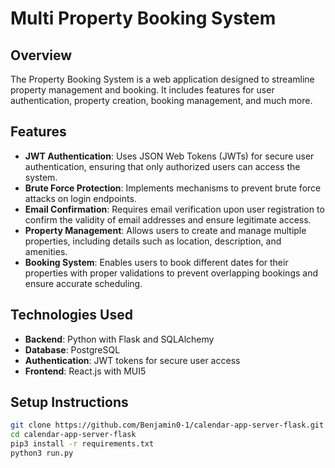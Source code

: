 # Multi Property Booking System

## Overview

The Property Booking System is a web application designed to streamline property management and booking. It includes features for user authentication, property creation, booking management, and much more.

## Features

- **JWT Authentication**: Uses JSON Web Tokens (JWTs) for secure user authentication, ensuring that only authorized users can access the system.
- **Brute Force Protection**: Implements mechanisms to prevent brute force attacks on login endpoints.
- **Email Confirmation**: Requires email verification upon user registration to confirm the validity of email addresses and ensure legitimate access.
- **Property Management**: Allows users to create and manage multiple properties, including details such as location, description, and amenities.
- **Booking System**: Enables users to book different dates for their properties with proper validations to prevent overlapping bookings and ensure accurate scheduling.

## Technologies Used

- **Backend**: Python with Flask and SQLAlchemy
- **Database**: PostgreSQL
- **Authentication**: JWT tokens for secure user access
- **Frontend**: React.js with MUI5

## Setup Instructions

   ```bash
   git clone https://github.com/Benjamin0-1/calendar-app-server-flask.git
   cd calendar-app-server-flask
   pip3 install -r requirements.txt
   python3 run.py


